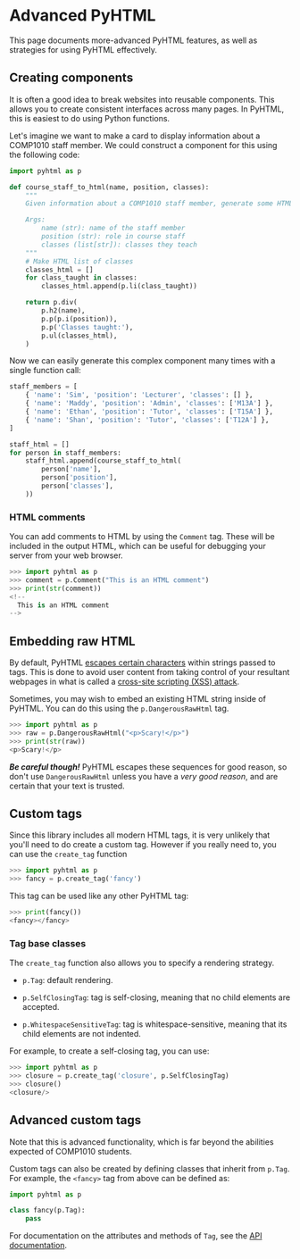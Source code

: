 # Advanced PyHTML

This page documents more-advanced PyHTML features, as well as strategies for
using PyHTML effectively.

## Creating components

It is often a good idea to break websites into reusable components. This allows
you to create consistent interfaces across many pages. In PyHTML, this is
easiest to do using Python functions.

Let's imagine we want to make a card to display information about a COMP1010
staff member. We could construct a component for this using the following code:

```py
import pyhtml as p

def course_staff_to_html(name, position, classes):
    """
    Given information about a COMP1010 staff member, generate some HTML.

    Args:
        name (str): name of the staff member
        position (str): role in course staff
        classes (list[str]): classes they teach
    """
    # Make HTML list of classes
    classes_html = []
    for class_taught in classes:
        classes_html.append(p.li(class_taught))

    return p.div(
        p.h2(name),
        p.p(p.i(position)),
        p.p('Classes taught:'),
        p.ul(classes_html),
    )

```

Now we can easily generate this complex component many times with a single
function call:

```py
staff_members = [
    { 'name': 'Sim', 'position': 'Lecturer', 'classes': [] },
    { 'name': 'Maddy', 'position': 'Admin', 'classes': ['M13A'] },
    { 'name': 'Ethan', 'position': 'Tutor', 'classes': ['T15A'] },
    { 'name': 'Shan', 'position': 'Tutor', 'classes': ['T12A'] },
]

staff_html = []
for person in staff_members:
    staff_html.append(course_staff_to_html(
        person['name'],
        person['position'],
        person['classes'],
    ))
```

### HTML comments

You can add comments to HTML by using the `Comment` tag. These will be included
in the output HTML, which can be useful for debugging your server from your web
browser.

```py
>>> import pyhtml as p
>>> comment = p.Comment("This is an HTML comment")
>>> print(str(comment))
<!--
  This is an HTML comment
-->

```

## Embedding raw HTML

By default, PyHTML [escapes certain characters](https://www.w3schools.com/html/html_entities.asp)
within strings passed to tags. This is done to avoid user content from taking
control of your resultant webpages in what is called a
[cross-site scripting (XSS) attack](https://owasp.org/www-community/attacks/xss/).

Sometimes, you may wish to embed an existing HTML string inside of PyHTML. You
can do this using the `p.DangerousRawHtml` tag.

```py
>>> import pyhtml as p
>>> raw = p.DangerousRawHtml("<p>Scary!</p>")
>>> print(str(raw))
<p>Scary!</p>

```

***Be careful though!*** PyHTML escapes these sequences for good reason, so
don't use `DangerousRawHtml` unless you have a *very good reason*, and are
certain that your text is trusted.

## Custom tags

Since this library includes all modern HTML tags, it is very unlikely that
you'll need to do create a custom tag. However if you really need to, you can
use the `create_tag` function

```py
>>> import pyhtml as p
>>> fancy = p.create_tag('fancy')

```

This tag can be used like any other PyHTML tag:

```py
>>> print(fancy())
<fancy></fancy>

```

### Tag base classes

The `create_tag` function also allows you to specify a rendering strategy.

* `p.Tag`: default rendering.

* `p.SelfClosingTag`: tag is self-closing, meaning that no child elements are
  accepted.

* `p.WhitespaceSensitiveTag`: tag is whitespace-sensitive, meaning that its
  child elements are not indented.

For example, to create a self-closing tag, you can use:

```py
>>> import pyhtml as p
>>> closure = p.create_tag('closure', p.SelfClosingTag)
>>> closure()
<closure/>

```

## Advanced custom tags

Note that this is advanced functionality, which is far beyond the abilities
expected of COMP1010 students.

Custom tags can also be created by defining classes that inherit from `p.Tag`.
For example, the `<fancy>` tag from above can be defined as:

```py
import pyhtml as p

class fancy(p.Tag):
    pass
```

For documentation on the attributes and methods of `Tag`, see the
[API documentation](../api.md).

